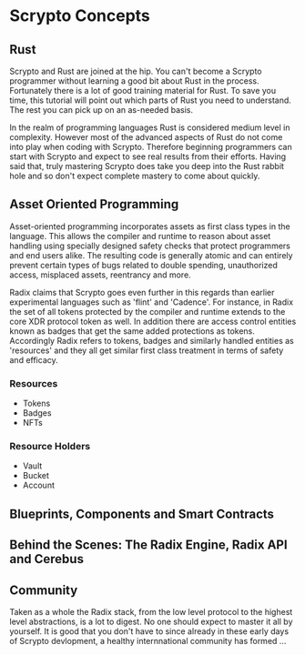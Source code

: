 # Scrypto Concepts

## Rust

Scrypto and Rust are joined at the hip. You can't become a Scrypto programmer without learning a good bit about Rust in the process. Fortunately there is a lot of good training material for Rust. To save you time, this tutorial will point out which parts of Rust you need to understand. The rest you can pick up on an as-needed basis.

In the realm of programming languages Rust is considered medium level in complexity. However most of the advanced aspects of Rust do not come into play when coding with Scrypto. Therefore beginning programmers can start with Scrypto and expect to see real results from their efforts. Having said that, truly mastering Scrypto does take you deep into the Rust rabbit hole and so don't expect complete mastery to come about quickly.

## Asset Oriented Programming

Asset-oriented programming incorporates assets as first class types in the language. This allows the compiler and runtime to reason about asset handling using specially designed safety checks that protect programmers and end users alike. The resulting code is generally atomic and can entirely prevent certain types of bugs related to double spending, unauthorized access, misplaced assets, reentrancy and more.

Radix claims that Scrypto goes even further in this regards than earlier experimental languages such as 'flint' and 'Cadence'. For instance, in Radix the set of all tokens protected by the compiler and runtime extends to the core XDR protocol token as well. In addition there are access control entities known as badges that get the same added protections as tokens. Accordingly Radix refers to tokens, badges and similarly handled entities as 'resources' and they all get similar first class treatment in terms of safety and efficacy.

### Resources

* Tokens
* Badges
* NFTs

### Resource Holders
* Vault
* Bucket
* Account

## Blueprints, Components and Smart Contracts

## Behind the Scenes: The Radix Engine, Radix API and Cerebus

## Community

Taken as a whole the Radix stack, from the low level protocol to the highest level abstractions, is a lot to digest. No one should expect to master it all by yourself.  It is good that you don't have to since already in these early days of Scrypto devlopment, a healthy internnational community has formed ...

